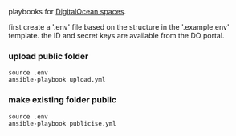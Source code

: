 playbooks for [DigitalOcean spaces](https://www.digitalocean.com/products/spaces/).

first create a '.env' file based on the structure in the '.example.env'
template. the ID and secret keys are available from the DO portal.

### upload public folder 
```
source .env
ansible-playbook upload.yml
```
### make existing folder public 
```
source .env
ansible-playbook publicise.yml
```
